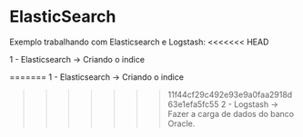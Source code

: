 # ElasticSearch
Exemplo trabalhando com Elasticsearch e Logstash:
<<<<<<< HEAD


1 - Elasticsearch -> Criando o indice


=======
1 - Elasticsearch -> Criando o indice
>>>>>>> 11f44cf29c492e93e9a0faa2918d63e1efa5fc55
2 - Logstash -> Fazer a carga de dados do banco Oracle.

